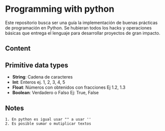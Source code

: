 # Programming with python
Este repositorio busca ser una guía la implementación de buenas prácticas de programación en Python. 
Se hubieran todos los hacks y operaciones básicas que entrega el lenguaje para desarrollar proyectos de gran impacto.

## Content



## Primitive data types

 - **String**: Cadena de caracteres
 - **Int**: Enteros ej. 1, 2, 3, 4, 5
 - **Float**: Números con obtenidos con fracciones Ej 1.2, 1.3
 - **Boolean**: Verdadero o Falso Ej: True, False

## Notes
    1. En python es igual usar "" a usar ''
    2. Es posible sumar o mutiplicar textos